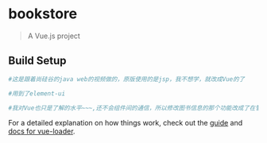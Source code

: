 # bookstore

> A Vue.js project

## Build Setup

``` bash
#这是跟着尚硅谷的java web的视频做的，原版使用的是jsp，我不想学，就改成Vue的了

#用到了element-ui

#我对Vue也只是了解的水平~~~,还不会组件间的通信，所以修改图书信息的那个功能改成了在管理页面完成
```

For a detailed explanation on how things work, check out the [guide](http://vuejs-templates.github.io/webpack/) and [docs for vue-loader](http://vuejs.github.io/vue-loader).
